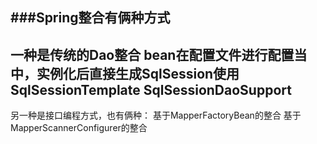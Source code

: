 ###Spring整合有俩种方式
-------------------------------------------------
一种是传统的Dao整合
bean在配置文件进行配置当中，实例化后直接生成SqlSession使用
SqlSessionTemplate
SqlSessionDaoSupport
-------------------------------------------------
另一种是接口编程方式，也有俩种：
基于MapperFactoryBean的整合
基于MapperScannerConfigurer的整合
